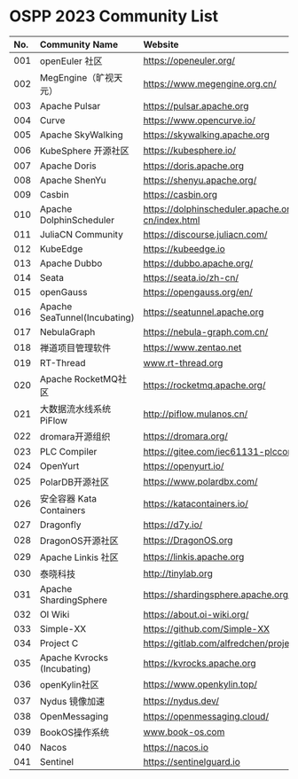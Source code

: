 # OSPP 2023 Community List

| No. | Community Name | Website |
| :--- | :------- | :------- |
| 001  | openEuler 社区               | https://openeuler.org/                               |
| 002  | MegEngine（旷视天元）        | https://www.megengine.org.cn/                        |
| 003  | Apache Pulsar                | https://pulsar.apache.org                            |
| 004  | Curve                        | https://www.opencurve.io/                            |
| 005  | Apache SkyWalking            | https://skywalking.apache.org                        |
| 006  | KubeSphere 开源社区          | https://kubesphere.io/                               |
| 007  | Apache Doris                 | https://doris.apache.org                             |
| 008  | Apache ShenYu                | https://shenyu.apache.org/                           |
| 009  | Casbin                       | https://casbin.org                                   |
| 010  | Apache DolphinScheduler      | https://dolphinscheduler.apache.org/zh-cn/index.html |
| 011  | JuliaCN Community            | https://discourse.juliacn.com/                       |
| 012  | KubeEdge                     | https://kubeedge.io                                  |
| 013  | Apache Dubbo                 | https://dubbo.apache.org/                            |
| 014  | Seata                        | https://seata.io/zh-cn/                              |
| 015  | openGauss                    | https://opengauss.org/en/                            |
| 016  | Apache SeaTunnel(Incubating) | https://seatunnel.apache.org                         |
| 017  | NebulaGraph                  | https://nebula-graph.com.cn/                         |
| 018  | 禅道项目管理软件             | https://www.zentao.net                               |
| 019  | RT-Thread                    | www.rt-thread.org                                    |
| 020  | Apache RocketMQ社区          | https://rocketmq.apache.org/                         |
| 021  | 大数据流水线系统PiFlow       | http://piflow.mulanos.cn/                            |
| 022  | dromara开源组织              | https://dromara.org/                                 |
| 023  | PLC Compiler                 | https://gitee.com/iec61131-plccompiler               |
| 024  | OpenYurt                     | https://openyurt.io/                                 |
| 025  | PolarDB开源社区              | https://www.polardbx.com/                            |
| 026  | 安全容器 Kata Containers     | https://katacontainers.io/                           |
| 027  | Dragonfly                    | https://d7y.io/                                  |
| 028  | DragonOS开源社区             | https://DragonOS.org                   |
| 029  | Apache Linkis 社区          | https://linkis.apache.org              |
| 030  | 泰晓科技                     | http://tinylab.org                     |
| 031  | Apache ShardingSphere       | https://shardingsphere.apache.org/     |
| 032  | OI  Wiki                     | https://about.oi-wiki.org/             |
| 033  | Simple-XX                    | https://github.com/Simple-XX           |
| 034  | Project  C                   | https://gitlab.com/alfredchen/projectc |
| 035  | Apache  Kvrocks (Incubating) | https://kvrocks.apache.org             |
| 036  | openKylin社区                | https://www.openkylin.top/             |
| 037  | Nydus  镜像加速              | https://nydus.dev/                     |
| 038  | OpenMessaging                | https://openmessaging.cloud/           |
| 039  | BookOS操作系统               | www.book-os.com                        |
| 040  | Nacos                        | https://nacos.io                               |
| 041  | Sentinel                     | https://sentinelguard.io               |
